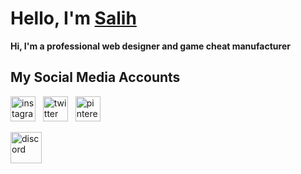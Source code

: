 <h1>Hello, I'm <a href="https://tgasalih.xyz">Salih</a></h1>
<b>Hi, I'm a professional web designer and game cheat manufacturer</b>

<h2>My Social Media Accounts</h2>

<a href="https://instagram.com/tga.salih" target="blank"><img width="40" src="https://i.resmim.net/Qwhek.png" alt="instagram"></a>
&nbsp;
<a href="https://twitter.com/tgasalih" target="blank"><img width="40" src="https://i.resmim.net/QwyP7.png" alt="twitter"></a>
&nbsp;
<a href="https://pinterest.com/tgasalih/" target="blank"><img width="40" src="https://i.resmim.net/Q2k4E.png" alt="pinterest"></a>
&nbsp;

<a href="https://discord.gg/KqmKXD42Xt" target="blank"><img width="50" src="https://img.icons8.com/plasticine/2x/discord-new-logo.png" alt="discord"></a>




<!---
tgasalih/tgasalih is a ✨ special ✨ repository because its `README.md` (this file) appears on your GitHub profile.
You can click the Preview link to take a look at your changes.
--->
